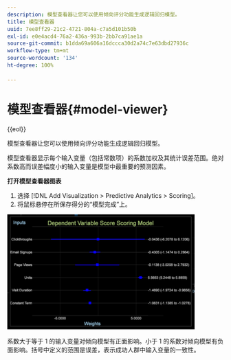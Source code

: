 ```yaml
---
description: 模型查看器让您可以使用倾向评分功能生成逻辑回归模型。
title: 模型查看器
uuid: 7ee8ff29-21c2-4721-804a-c7a5d101b50b
exl-id: e0e4acd4-76a2-436a-993b-2bb7ca91ae1a
source-git-commit: b1dda69a606a16dccca30d2a74c7e63dbd27936c
workflow-type: tm+mt
source-wordcount: '134'
ht-degree: 100%

---
```


# 模型查看器{#model-viewer}

{{eol}}

模型查看器让您可以使用倾向评分功能生成逻辑回归模型。

模型查看器显示每个输入变量（包括常数项）的系数加权及其统计误差范围。绝对系数高而误差幅度小的输入变量是模型中最重要的预测因素。

**打开模型查看器图表**

1. 选择 [!DNL Add Visualization > Predictive Analytics > Scoring]。
1. 将鼠标悬停在所保存得分的“模型完成”上。

![](assets/propensity_model_viewer.png)

系数大于等于 1 的输入变量对倾向模型有正面影响。小于 1 的系数对倾向模型有负面影响。括号中定义的范围是误差，表示成功人群中输入变量的一致性。
